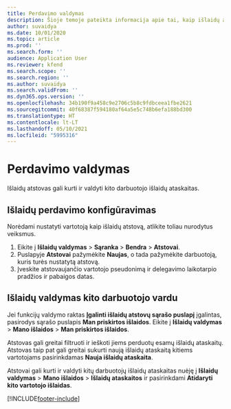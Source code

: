 ```yaml
---
title: Perdavimo valdymas
description: Šioje temoje pateikta informacija apie tai, kaip išlaidų atstovas gali kurti ir valdyti kito darbuotojo išlaidų ataskaitas.
author: suvaidya
ms.date: 10/01/2020
ms.topic: article
ms.prod: ''
ms.search.form: ''
audience: Application User
ms.reviewer: kfend
ms.search.scope: ''
ms.search.region: ''
ms.author: suvaidya
ms.search.validFrom: ''
ms.dyn365.ops.version: ''
ms.openlocfilehash: 34b190f9a458c9e2706c5b8c9fdbceea1fbe2621
ms.sourcegitcommit: 40f68387f594180af64a5e5c748b6efa188bd300
ms.translationtype: HT
ms.contentlocale: lt-LT
ms.lasthandoff: 05/10/2021
ms.locfileid: "5995316"
---
```

# <a name="manage-delegation"></a>Perdavimo valdymas
Išlaidų atstovas gali kurti ir valdyti kito darbuotojo išlaidų ataskaitas.

## <a name="configuring-expense-delegation"></a>Išlaidų perdavimo konfigūravimas

Norėdami nustatyti vartotoją kaip išlaidų atstovą, atlikite toliau nurodytus veiksmus. 
1. Eikite į **Išlaidų valdymas** > **Sąranka** > **Bendra** > **Atstovai**. 
2. Puslapyje **Atstovai** pažymėkite **Naujas**, o tada pažymėkite darbuotoją, kuris turės nustatytą atstovą. 
3. Įveskite atstovaujančio vartotojo pseudonimą ir delegavimo laikotarpio pradžios ir pabaigos datas.

## <a name="manage-expenses-on-behalf-of-another-employee"></a>Išlaidų valdymas kito darbuotojo vardu

Jei funkcijų valdymo raktas **Įgalinti išlaidų atstovų sąrašo puslapį** įgalintas, pasirodys sąrašo puslapis **Man priskirtos išlaidos**. Eikite į **Išlaidų valdymas** > **Mano išlaidos** > **Man priskirtos išlaidos**.

Atstovas gali greitai filtruoti ir ieškoti jiems perduotų esamų išlaidų ataskaitų. Atstovas taip pat gali greitai sukurti naują išlaidų ataskaitą kitiems vartotojams pasirinkdamas **Nauja išlaidų ataskaita**.

Atstovai gali kurti ir valdyti kitų darbuotojų išlaidų ataskaitas nuėję į **Išlaidų valdymas** > **Mano išlaidos** > **Išlaidų ataskaitos** ir pasirinkdami **Atidaryti kito vartotojo išlaidas**.


[!INCLUDE[footer-include](../includes/footer-banner.md)]
